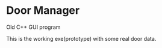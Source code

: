 Door Manager
============

Old C++ GUI program

This is the working exe(prototype) with some real door data.
